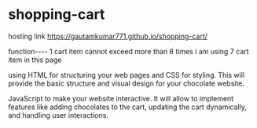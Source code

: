 # shopping-cart


hosting link   https://gautamkumar771.github.io/shopping-cart/

function----
1 cart item cannot exceed more than 8 times i am using 7 cart item in this page 

using HTML for structuring your web pages and CSS for styling. 
This will provide the basic structure and visual design for your chocolate website.

JavaScript to make your website interactive. 
It will allow  to implement features like adding chocolates to the cart, updating the cart dynamically, and handling user interactions.
